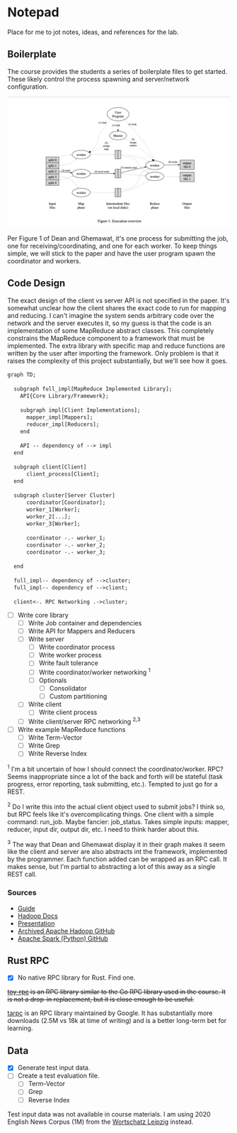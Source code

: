 # Notepad

Place for me to jot notes, ideas, and references for the lab.

## Boilerplate

The course provides the students a series of boilerplate files to get started. These likely control the process spawning and server/network configuration.

![Figure-1](./_static/dean-ghemawat-figure-1.png)

Per Figure 1 of Dean and Ghemawat, it's one process for submitting the job, one for receiving/coordinating, and one for each worker. To keep things simple, we will stick to the paper and have the user program spawn the coordinator and workers.

## Code Design

The exact design of the client vs server API is not specified in the paper. It's somewhat unclear how the client shares the exact code to run for mapping and reducing. I can't imagine the system sends arbitrary code over the network and the server executes it, so my guess is that the code is an implementation of some MapReduce abstract classes. This completely constrains the MapReduce component to a framework that must be implemented. The extra library with specific map and reduce functions are written by the user after importing the framework. Only problem is that it raises the complexity of this project substantially, but we'll see how it goes.

```mermaid
graph TD;

  subgraph full_impl[MapReduce Implemented Library];
    API{Core Library/Framework};

    subgraph impl[Client Implementations];
      mapper_impl[Mappers];
      reducer_impl[Reducers];
    end

    API -- dependency of --> impl
  end

  subgraph client[Client]
      client_process[Client];
  end

  subgraph cluster[Server Cluster]
      coordinator[Coordinator];
      worker_1[Worker];
      worker_2[...];
      worker_3[Worker];

      coordinator -.- worker_1;
      coordinator -.- worker_2;
      coordinator -.- worker_3;

  end

  full_impl-- dependency of -->cluster;
  full_impl-- dependency of -->client;

  client<-. RPC Networking .->cluster;
```

- [ ] Write core library
  - [ ] Write Job container and dependencies
  - [ ] Write API for Mappers and Reducers
  - [ ] Write server
    - [ ] Write coordinator process
    - [ ] Write worker process
    - [ ] Write fault tolerance
    - [ ] Write coordinator/worker networking <sup>1</sup>
    - [ ] Optionals
      - [ ] Consolidator
      - [ ] Custom partitioning
  - [ ] Write client
    - [ ] Write client process
  - [ ] Write client/server RPC networking <sup>2,3</sup>
- [ ] Write example MapReduce functions
  - [ ] Write Term-Vector
  - [ ] Write Grep
  - [ ] Write Reverse Index

<sup>1</sup> I'm a bit uncertain of how I should connect the coordinator/worker. RPC? Seems inappropriate since a lot of the back and forth will be stateful (task progress, error reporting, task submitting, etc.). Tempted to just go for a REST.

<sup>2</sup> Do I write this into the actual client object used to submit jobs? I think so, but RPC feels like it's overcomplicating things. One client with a simple command: run_job. Maybe fancier: job_status. Takes simple inputs: mapper, reducer, input dir, output dir, etc. I need to think harder about this.

<sup>3</sup> The way that Dean and Ghemawat display it in their graph makes it seem like the client and server are also abstracts int the framework, implemented by the programmer. Each function added can be wrapped as an RPC call. It makes sense, but I'm partial to abstracting a lot of this away as a single REST call.

### Sources

- [Guide](https://www.oreilly.com/library/view/mapreduce-design-patterns/9781449341954/ch01.html)
- [Hadoop Docs](https://hadoop.apache.org/docs/r1.2.1/mapred_tutorial.html#Inputs+and+Outputs)
- [Presentation](http://torlone.dia.uniroma3.it/bigdata/L2-Hadoop.pdf)
- [Archived Apache Hadoop GitHub](https://github.com/apache/hadoop-mapreduce/tree/trunk)
- [Apache Spark (Python) GitHub](https://github.com/apache/spark/tree/master/python/pyspark)

## Rust RPC

- [x] No native RPC library for Rust. Find one.

~~[toy-rpc](https://crates.io/crates/toy-rpc) is an RPC library similar to the Go RPC library used in the course. It is not a drop-in replacement, but it is close enough to be useful.~~

[tarpc](https://crates.io/crates/tarpc) is an RPC library maintained by Google. It has substantially more downloads (2.5M vs 18k at time of writing) and is a better long-term bet for learning.

## Data

- [x] Generate test input data.
- [ ] Create a test evaluation file.
  - [ ] Term-Vector
  - [ ] Grep
  - [ ] Reverse Index

Test input data was not available in course materials. I am using 2020 English News Corpus (1M) from the [Wortschatz Leipzig](https://wortschatz.uni-leipzig.de/en/download/English) instead.
